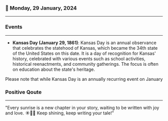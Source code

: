 ### 📅 Monday, 29 January, 2024
------
### Events
------
- **Kansas Day (January 29, 1861)**: Kansas Day is an annual observance that celebrates the statehood of Kansas, which became the 34th state of the United States on this date. It is a day of recognition for Kansas' history, celebrated with various events such as school activities, historical reenactments, and community gatherings. The focus is often on education about the state's heritage.

Please note that while Kansas Day is an annually recurring event on January 
### Positive Qoute
------
"Every sunrise is a new chapter in your story, waiting to be written with joy and love. ☀️📖💖 Keep shining, keep writing your tale!"
